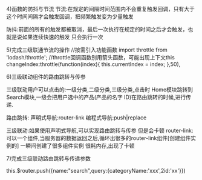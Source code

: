4)函数的防抖与节流
节流:在规定的间隔时间范围内不会重复触发回调，只有大于这个时间间隔才会触发回调，把频繁触发变为少量触发

防抖:前面的所有的触发都被取消，最后一次执行在规定的时间之后才会触发，也就是说如果连续快速的触发 只会执行一次

5)完成三级联通节流的操作
//按需引入功能函数
import throttle from 'lodash/throttle';
//throttle回调函数别用箭头函数，可能出现上下文this
changeIndex:throttle(function(index){
  this.currentIndex = index;
  },50),

6)三级联动组件的路由跳转与传参

三级联动用户可以点击的:一级分类,二级分类,三级分类,点击时
Home模块跳转到Search模块,一级会把用户选中的产品(产品的名字 ID)在路由跳转的时候,进行传递.

路由跳转:
声明式导航:router-link
编程式导航:push|replace

三级联动:如果使用声明式导航,可以实现路由跳转与传参
但是会卡顿
router-link:可以一个组件,当服务器的数据返回之后,循环出很多的router-link组件[创建组件实例的]
一瞬间创建了很多组件实例 很耗内存,出现了卡顿

7)完成三级联动路由跳转与传递参数

this.$router.push({name:"search",query:{categoryName:'xxx',2id:'xx'}})